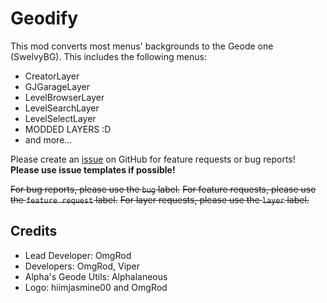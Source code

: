 # Geodify

This mod converts most menus' backgrounds to the Geode one (SwelvyBG). This includes the following menus:
- CreatorLayer
- GJGarageLayer
- LevelBrowserLayer
- LevelSearchLayer
- LevelSelectLayer
- MODDED LAYERS :D
- and more...

Please create an [issue](https://github.com/OmgRod/Geodify/issues) on GitHub for feature requests or bug reports!
**Please use issue templates if possible!**

~~For bug reports, please use the `bug` label.~~
~~For feature requests, please use the `feature request` label.~~
~~For layer requests, please use the `layer` label.~~

## Credits

- Lead Developer: OmgRod
- Developers: OmgRod, Viper
- Alpha's Geode Utils: Alphalaneous
- Logo: hiimjasmine00 and OmgRod